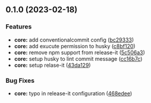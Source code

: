

## 0.1.0 (2023-02-18)


### Features

* **core:** add conventionalcommit config ([bc29333](https://github.com/mehedihasan-git/semver-demo/commit/bc29333efddcf0593f7ff7debcd9b968bdd76a88))
* **core:** add exucute permission to husky ([c8bf120](https://github.com/mehedihasan-git/semver-demo/commit/c8bf1208a2bacea0d1bf9f617a33c43af82e654e))
* **core:** remove npm support from release-it ([5c506a3](https://github.com/mehedihasan-git/semver-demo/commit/5c506a32c37564a92ffeab73c04145f555afcb1c))
* **core:** setup husky to lint commit message ([cc16b7c](https://github.com/mehedihasan-git/semver-demo/commit/cc16b7cff5ec9d79ae7e5791803a1662b24896f3))
* **core:** setup relase-it ([43da129](https://github.com/mehedihasan-git/semver-demo/commit/43da129bfb5edff2572fb325e0bd4b3ef7c61d57))


### Bug Fixes

* **core:** typo in release-it configuration ([468edee](https://github.com/mehedihasan-git/semver-demo/commit/468edee342fdf9e5ccfbf97c4e0cef26d9e859ef))